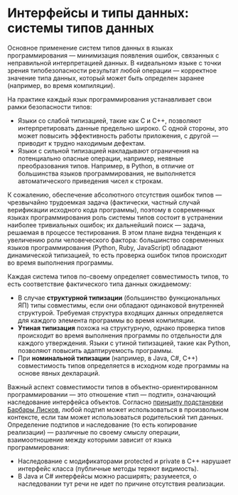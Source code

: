 # Интерфейсы и типы данных: системы типов данных

Основное применение систем типов данных в языках программирования — минимизация появления ошибок,
связанных с неправильной интерпретацией данных. В «идеальном» языке с точки зрения типобезопасности результат любой операции —
корректное значение типа данных, который может быть определен заранее (например, во время компиляции).

На практике каждый язык программирования устанавливает свои рамки безопасности типов:

  * Языки со слабой типизацией, такие как C и C++, позволяют интерпретировать данные предельно широко.
    С одной стороны, это может повысить эффективность работы приложения, с другой — приводит к трудно находимым дефектам.
  * Языки с сильной типизацией накладывают ограничения на потенциально опасные операции, например,
    неявные преобразования типов. Например, в Python, в отличие от большинства языков программирования,
    не выполняется автоматического приведения чисел к строкам.

К сожалению, обеспечение абсолютного отсутствия ошибок типов — чрезвычайно трудоемкая задача
(фактически, частный случай верификации исходного кода программы), поэтому в современных языках программирования
роль системы типов состоит в устранении наиболее тривиальных ошибок; их дальнейший поиск — задача, решаемая в процессе тестирования.
В этом плане видна тенденция к увеличению роли человеческого фактора: большинство современных языков программирования
(Python, Ruby, JavaScript) обладают динамической типизацией, то есть проверка ошибок типов происходит
во время выполнения программы.

Каждая система типов по-своему определяет совместимость типов, то есть соответствие фактического типа данных ожидаемому:

  * В случае **структурной типизации** (большинство функциональных ЯП) типы совместимы, если они обладают
    одинаковой внутренней структурой. Требуемая структура входящих данных определяется для каждого элемента программы
    во время компиляции.
  * **Утиная типизация** похожа на структурную, однако проверка типов происходит во время выполнения программы
    по отдельности для каждого утверждения. Языки с утиной типизацией, такие как Python, позволяют повысить
    адаптируемость программы.
  * При **номинальной типизации** (например, в Java, C#, C++) совместимость типов определяется в исходном коде программы
    на основе явных деклараций.

Важный аспект совместимости типов в объектно-ориентированном программировании — это отношение «тип — подтип»,
означающий наследование интерфейса объектов. Согласно [принципу подстановки Барбары Лисков][1],
любой подтип может использоваться в произвольном контексте, если там может использоваться родительский тип данных.
Определение подтипов и наследование (то есть копирование реализации) — различные по своему смыслу операции,
взаимоотношение между которыми зависит от языка программирования:

  * Наследование с модификаторами protected и private в C++ нарушает интерфейс класса (публичные методы теряют видимость).
  * В Java и C# интерфейсы можно расширять; разумеется, о наследовании тут речи не идет по причине отсутствия реализации.

[1]: https://en.wikipedia.org/wiki/Liskov_substitution_principle
